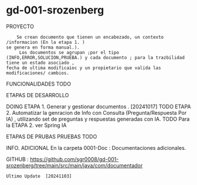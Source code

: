# gd-001-srozenberg

PROYECTO

        Se crean documento que tienen un encabezado, un contexto /informacion (En la etapa 1. )
    se genera en forma manual.).
         Los documentos se agrupan ;por el tipo (INFO,ERROR,SOLUCION,PRUEBA.) y cada documento ; para la trazbilidad tiene un estado asociado ,
    fecha de ultima modificaioc y un propietario que valida las modificaciones/ cambios.

FUNCIONALIDADES    TODO

ETAPAS DE DESARROLLO

DOING           ETAPA 1. Generar y gestionar documentos . [20241017]
TODO            ETAPA 2. Automatizar la genracion de Info  con  Consulta (Pregunta/Respuesta Por IA)  , utilizando set de preguntas y respuestas generadas con IA.
TODO            Para la ETAPA 2. ver Spring IA

ETAPAS DE PRUBAS
PRUEBAS            TODO

INFO. ADICIONAL
    En la carpeta 0001-Doc : Documentaciones adicionales.

GITHUB : https://github.com/sgr0008/gd-001-srozenberg/tree/main/src/main/java/com/documentador

    Ultimo Update  [20241103]
                
